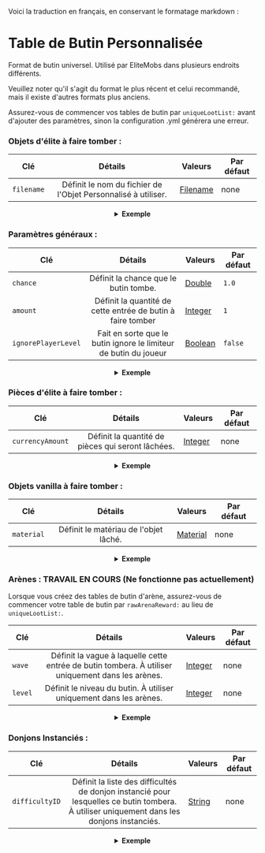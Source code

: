 Voici la traduction en français, en conservant le formatage markdown :

# Table de Butin Personnalisée

Format de butin universel. Utilisé par EliteMobs dans plusieurs endroits différents.

Veuillez noter qu'il s'agit du format le plus récent et celui recommandé, mais il existe d'autres formats plus anciens.

Assurez-vous de commencer vos tables de butin par `uniqueLootList:` avant d'ajouter des paramètres, sinon la configuration .yml générera une erreur.

### Objets d'élite à faire tomber :

| Clé | Détails | Valeurs                | Par défaut |
| --- | :-: |-----------------------| --- |
| `filename` | Définit le nom du fichier de l'Objet Personnalisé à utiliser. | [Filename](#filename) | none |

<details>

<summary align="center"><b>Exemple</b></summary>

<div align="left">

```yml
uniqueLootList:
  - filename: magmaguys_toothpick.yml
```

Cela fera tomber 1 *MagmaGuy's Toothpick* par le mob avec une chance de 100%.

</div>

</details>

### Paramètres généraux :

| Clé | Détails | Valeurs              | Par défaut |
| --- | :-: |---------------------| --- |
| `chance` | Définit la chance que le butin tombe. | [Double](#double)   | `1.0` |
| `amount` | Définit la quantité de cette entrée de butin à faire tomber | [Integer](#integer) | `1` |
| `ignorePlayerLevel` | Fait en sorte que le butin ignore le limiteur de butin du joueur | [Boolean](#boolean) | `false` |

<details>

<summary align="center"><b>Exemple</b></summary>

<div align="left">

```yml
uniqueLootList:
  - filename: magmaguys_toothpick.yml
    chance: 0.5
    amount: 10
    ignorePlayerLevel: true
```

Cela fera tomber 10 *MagmaGuy's Toothpick* par le mob avec une chance de 50% tout en ignorant le niveau du joueur.

</div>

</details>

### Pièces d'élite à faire tomber :

| Clé | Détails | Valeurs              | Par défaut |
| --- | :-: |---------------------| --- |
| `currencyAmount` | Définit la quantité de pièces qui seront lâchées. | [Integer](#integer) | none |

<details>

<summary align="center"><b>Exemple</b></summary>

<div align="left">

```yml
uniqueLootList:
  - currencyAmount: 344
    chance: 0.5
```
Cela fera tomber 344 *Elite Coins* par le mob avec une chance de 50%.

</div>

</details>

### Objets vanilla à faire tomber :

| Clé | Détails | Valeurs                | Par défaut |
| --- | :-: |-----------------------| --- |
| `material` | Définit le matériau de l'objet lâché. | [Material](#material) | none |

<details>

<summary align="center"><b>Exemple</b></summary>

<div align="left">

```yml
uniqueLootList:
  - material: APPLE
    chance: 0.3
    amount: 5
```
Cela fera tomber 5 *Apples* par le mob avec une chance de 30%.

</div>

</details>

### Arènes : TRAVAIL EN COURS (Ne fonctionne pas actuellement)
Lorsque vous créez des tables de butin d'arène, assurez-vous de commencer votre table de butin par `rawArenaReward:` au lieu de `uniqueLootList:`.

| Clé | Détails | Valeurs              | Par défaut |
| --- | :-: |---------------------| --- |
| `wave` | Définit la vague à laquelle cette entrée de butin tombera. À utiliser uniquement dans les arènes. | [Integer](#integer) | none |
| `level` | Définit le niveau du butin. À utiliser uniquement dans les arènes. | [Integer](#integer) | none |

<details>

<summary align="center"><b>Exemple</b></summary>

<div align="left">

```yml
rawArenaReward:
  - material: BREAD
    wave: 1
    amount: 10
    chance: 0.5
  - filename: magmaguys_toothpick.yml
    wave: 1
    level: 2
```
Lorsque les joueurs battent la première vague, cela fera tomber 10 *Bread* dans l'arène avec une chance de 50% et 1 *MagmaGuy's Toothpick* de niveau 2 avec une chance de 100%.

</div>

</details>

### Donjons Instanciés :

| Clé | Détails | Valeurs            | Par défaut |
| --- | :-: |-------------------| --- |
| `difficultyID` | Définit la liste des difficultés de donjon instancié pour lesquelles ce butin tombera. À utiliser uniquement dans les donjons instanciés. | [String](#string) | none |

<details>

<summary align="center"><b>Exemple</b></summary>

<div align="left">

```yml
uniqueLootList:
  - filename: magmaguys_toothpick.yml
    chance: 0.5
    difficultyID:
    - 1
    - 2
```
Cela fera tomber 1 *MagmaGuy's Toothpick* par le mob avec une chance de 50% si les joueurs ont vaincu le boss en difficulté 1 ou 2.

</div>

</details>